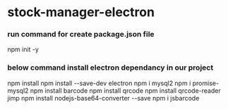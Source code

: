 # stock-manager-electron
### run command for create package.json file
npm init -y
### below command install electron dependancy in our project
npm install
npm install --save-dev electron
npm i mysql2
npm i promise-mysql2
npm install barcode
npm install qrcode
npm install qrcode-reader jimp
npm install nodejs-base64-converter --save
npm i jsbarcode
